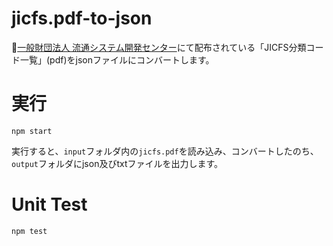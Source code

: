 # jicfs.pdf-to-json
🚀[一般財団法人 流通システム開発センター](https://www.dsri.jp/database_service/jicfsifdb/)にて配布されている「JICFS分類コード一覧」(pdf)をjsonファイルにコンバートします。

# 実行
```
npm start
```
実行すると、`input`フォルダ内の`jicfs.pdf`を読み込み、コンバートしたのち、`output`フォルダにjson及びtxtファイルを出力します。

# Unit Test
```
npm test
```
